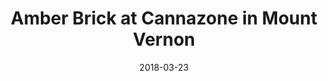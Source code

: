 ---
title: "Amber Brick at Cannazone in Mount Vernon"
date: 2018-03-23
picture: /assets/camera-roll/2018/03/2018-03-23-amber-brick-at-cannazone/20180323_230926069_iOS.jpg
thumbnail: /assets/camera-roll/2018/03/2018-03-23-amber-brick-at-cannazone/20180323_230926069_iOS-thumbnail.jpg
type: picture
tags:
  - Amber Brick
  - cannabis
  - Mount Vernon
  - photograph
  - leaf  
  - sticker
  - window
---